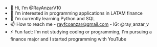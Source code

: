 - 👋 Hi, I’m @RayAnzarV10
- 👀 I’m interested in programming applications in LATAM finance
- 🌱 I’m currently learning Python and SQL
- 📫 How to reach me
      - rayfcoanzar@gmail.com
      - IG: @ray_anzar_v   
- ⚡ Fun fact: I'm not studying coding or programming, I'm pursuing a finance major and I started programming with YouTube 

<!---
RayAnzarV10/RayAnzarV10 is a ✨ special ✨ repository because its `README.md` (this file) appears on your GitHub profile.
You can click the Preview link to take a look at your changes.
--->
